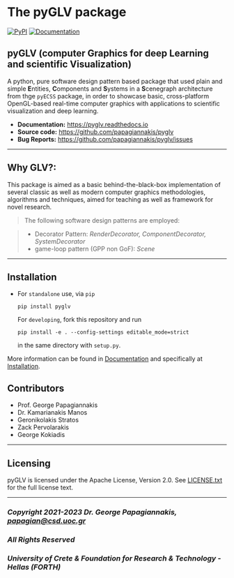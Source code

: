 The pyGLV package
=================
[![PyPI](https://badgen.net/pypi/v/pyglv)](https://pypi.org/project/pyglv/)
[![Documentation](https://readthedocs.org/projects/pyglv/badge/?version=latest)](http://pyglv.readthedocs.io/en/latest/?badge=latest)


## pyGLV (computer **G**raphics for deep **L**earning and scientific **V**isualization)

A python, pure software design pattern based package that used plain and simple **E**ntities, **C**omponents and **S**ystems in a **S**cenegraph architecture from thge `pyECSS` package, in order to showcase basic, cross-platform OpenGL-based real-time computer graphics with applications to scientific visualization and deep learning.

- **Documentation:** https://pyglv.readthedocs.io
- **Source code:** https://github.com/papagiannakis/pyglv
- **Bug Reports:** https://github.com/papagiannakis/pyglv/issues

---

## **Why GLV?**:

This package is aimed as a basic behind-the-black-box implementation of several classic as well as modern computer graphics  methodologies, algorithms and techniques, aimed for teaching as well as framework for novel research.

> The following software design patterns are employed:

> - Decorator Pattern: *RenderDecorator, ComponentDecorator, SystemDecorator*
> - game-loop pattern (GPP non GoF): *Scene*

---

## Installation

- For `standalone` use, via `pip`

  ```
  pip install pyglv
  ```

  For `developing`, fork this repository and run

  ```
  pip install -e . --config-settings editable_mode=strict
  ```

  in the same directory with `setup.py`.


More information can be found in [Documentation](https://pyglv.readthedocs.io) and specifically at 
[Installation](https://pyglv.readthedocs.io/en/latest/installation.html).


## Contributors

- Prof. George Papagiannakis
- Dr. Kamarianakis Manos
- Geronikolakis Stratos
- Zack Pervolarakis
- George Kokiadis
  

---
## Licensing

pyGLV is licensed under the Apache License, Version 2.0. See
[LICENSE.txt](https://github.com/papagiannakis/pyGLV/blob/develop/LICENSE.txt) for the full license text.

---

### *Copyright 2021-2023 Dr. George Papagiannakis,  papagian@csd.uoc.gr*

### *All Rights Reserved*

### *University of Crete & Foundation for Research & Technology - Hellas (FORTH)*